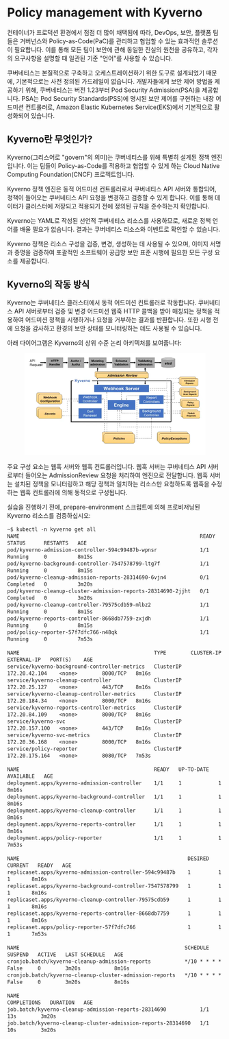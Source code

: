 # Policy management with Kyverno

컨테이너가 프로덕션 환경에서 점점 더 많이 채택됨에 따라, DevOps, 보안, 플랫폼 팀들은 거버넌스와 Policy-as-Code(PaC)를 관리하고 협업할 수 있는 효과적인 솔루션이 필요합니다. 이를 통해 모든 팀이 보안에 관해 동일한 진실의 원천을 공유하고, 각자의 요구사항을 설명할 때 일관된 기준 "언어"를 사용할 수 있습니다.

쿠버네티스는 본질적으로 구축하고 오케스트레이션하기 위한 도구로 설계되었기 때문에, 기본적으로는 사전 정의된 가드레일이 없습니다. 개발자들에게 보안 제어 방법을 제공하기 위해, 쿠버네티스는 버전 1.23부터 Pod Security Admission(PSA)을 제공합니다. PSA는 Pod Security Standards(PSS)에 명시된 보안 제어를 구현하는 내장 어드미션 컨트롤러로, Amazon Elastic Kubernetes Service(EKS)에서 기본적으로 활성화되어 있습니다.

## Kyverno란 무엇인가?&#x20;

Kyverno(그리스어로 "govern"의 의미)는 쿠버네티스를 위해 특별히 설계된 정책 엔진입니다. 이는 팀들이 Policy-as-Code를 적용하고 협업할 수 있게 하는 Cloud Native Computing Foundation(CNCF) 프로젝트입니다.

Kyverno 정책 엔진은 동적 어드미션 컨트롤러로서 쿠버네티스 API 서버와 통합되어, 정책이 들어오는 쿠버네티스 API 요청을 변경하고 검증할 수 있게 합니다. 이를 통해 데이터가 클러스터에 저장되고 적용되기 전에 정의된 규칙을 준수하는지 확인합니다.

Kyverno는 YAML로 작성된 선언적 쿠버네티스 리소스를 사용하므로, 새로운 정책 언어를 배울 필요가 없습니다. 결과는 쿠버네티스 리소스와 이벤트로 확인할 수 있습니다.

Kyverno 정책은 리소스 구성을 검증, 변경, 생성하는 데 사용될 수 있으며, 이미지 서명과 증명을 검증하여 포괄적인 소프트웨어 공급망 보안 표준 시행에 필요한 모든 구성 요소를 제공합니다.

## Kyverno의 작동 방식&#x20;

Kyverno는 쿠버네티스 클러스터에서 동적 어드미션 컨트롤러로 작동합니다. 쿠버네티스 API 서버로부터 검증 및 변경 어드미션 웹훅 HTTP 콜백을 받아 매칭되는 정책을 적용하여 어드미션 정책을 시행하거나 요청을 거부하는 결과를 반환합니다. 또한 시행 전에 요청을 감사하고 환경의 보안 상태를 모니터링하는 데도 사용될 수 있습니다.

아래 다이어그램은 Kyverno의 상위 수준 논리 아키텍처를 보여줍니다:

<figure><img src="../.gitbook/assets/image (16).png" alt=""><figcaption></figcaption></figure>

주요 구성 요소는 웹훅 서버와 웹훅 컨트롤러입니다. 웹훅 서버는 쿠버네티스 API 서버로부터 들어오는 AdmissionReview 요청을 처리하여 엔진으로 전달합니다. 웹훅 서버는 설치된 정책을 모니터링하고 해당 정책과 일치하는 리소스만 요청하도록 웹훅을 수정하는 웹훅 컨트롤러에 의해 동적으로 구성됩니다.

실습을 진행하기 전에, prepare-environment 스크립트에 의해 프로비저닝된 Kyverno 리소스를 검증하십시오:

```
~$ kubectl -n kyverno get all
NAME                                                           READY   STATUS      RESTARTS   AGE
pod/kyverno-admission-controller-594c99487b-wpnsr              1/1     Running     0          8m15s
pod/kyverno-background-controller-7547578799-ltg7f             1/1     Running     0          8m15s
pod/kyverno-cleanup-admission-reports-28314690-6vjn4           0/1     Completed   0          3m20s
pod/kyverno-cleanup-cluster-admission-reports-28314690-2jjht   0/1     Completed   0          3m20s
pod/kyverno-cleanup-controller-79575cdb59-mlbz2                1/1     Running     0          8m15s
pod/kyverno-reports-controller-8668db7759-zxjdh                1/1     Running     0          8m15s
pod/policy-reporter-57f7dfc766-n48qk                           1/1     Running     0          7m53s
 
NAME                                            TYPE        CLUSTER-IP       EXTERNAL-IP   PORT(S)    AGE
service/kyverno-background-controller-metrics   ClusterIP   172.20.42.104    <none>        8000/TCP   8m16s
service/kyverno-cleanup-controller              ClusterIP   172.20.25.127    <none>        443/TCP    8m16s
service/kyverno-cleanup-controller-metrics      ClusterIP   172.20.184.34    <none>        8000/TCP   8m16s
service/kyverno-reports-controller-metrics      ClusterIP   172.20.84.109    <none>        8000/TCP   8m16s
service/kyverno-svc                             ClusterIP   172.20.157.100   <none>        443/TCP    8m16s
service/kyverno-svc-metrics                     ClusterIP   172.20.36.168    <none>        8000/TCP   8m16s
service/policy-reporter                         ClusterIP   172.20.175.164   <none>        8080/TCP   7m53s
 
NAME                                            READY   UP-TO-DATE   AVAILABLE   AGE
deployment.apps/kyverno-admission-controller    1/1     1            1           8m16s
deployment.apps/kyverno-background-controller   1/1     1            1           8m16s
deployment.apps/kyverno-cleanup-controller      1/1     1            1           8m16s
deployment.apps/kyverno-reports-controller      1/1     1            1           8m16s
deployment.apps/policy-reporter                 1/1     1            1           7m53s
 
NAME                                                       DESIRED   CURRENT   READY   AGE
replicaset.apps/kyverno-admission-controller-594c99487b    1         1         1       8m16s
replicaset.apps/kyverno-background-controller-7547578799   1         1         1       8m16s
replicaset.apps/kyverno-cleanup-controller-79575cdb59      1         1         1       8m16s
replicaset.apps/kyverno-reports-controller-8668db7759      1         1         1       8m16s
replicaset.apps/policy-reporter-57f7dfc766                 1         1         1       7m53s
 
NAME                                                      SCHEDULE       SUSPEND   ACTIVE   LAST SCHEDULE   AGE
cronjob.batch/kyverno-cleanup-admission-reports           */10 * * * *   False     0        3m20s           8m16s
cronjob.batch/kyverno-cleanup-cluster-admission-reports   */10 * * * *   False     0        3m20s           8m16s
 
NAME                                                           COMPLETIONS   DURATION   AGE
job.batch/kyverno-cleanup-admission-reports-28314690           1/1           13s        3m20s
job.batch/kyverno-cleanup-cluster-admission-reports-28314690   1/1           10s        3m20s
```

